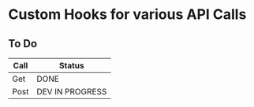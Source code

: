# Custom Hooks for various API Calls

## To Do

| Call | Status          |
| ---- | --------------- |
| Get  | DONE            |
| Post | DEV IN PROGRESS |
